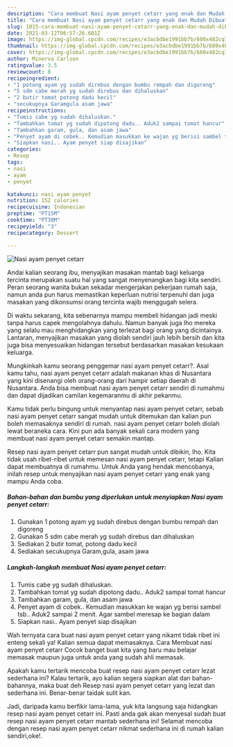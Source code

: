```yaml
---
description: "Cara membuat Nasi ayam penyet cetarr yang enak dan Mudah Dibuat"
title: "Cara membuat Nasi ayam penyet cetarr yang enak dan Mudah Dibuat"
slug: 1015-cara-membuat-nasi-ayam-penyet-cetarr-yang-enak-dan-mudah-dibuat
date: 2021-03-12T06:57:26.601Z
image: https://img-global.cpcdn.com/recipes/e3acbdbe1991bb7b/680x482cq70/nasi-ayam-penyet-cetarr-foto-resep-utama.jpg
thumbnail: https://img-global.cpcdn.com/recipes/e3acbdbe1991bb7b/680x482cq70/nasi-ayam-penyet-cetarr-foto-resep-utama.jpg
cover: https://img-global.cpcdn.com/recipes/e3acbdbe1991bb7b/680x482cq70/nasi-ayam-penyet-cetarr-foto-resep-utama.jpg
author: Minerva Carlson
ratingvalue: 3.5
reviewcount: 8
recipeingredient:
- "1 potong ayam yg sudah direbus dengan bumbu rempah dan digoreng"
- "5 sdm cabe merah yg sudah direbus dan dihaluskan"
- "2 butir tomat potong dadu kecil"
- "secukupnya Garamgula asam jawa"
recipeinstructions:
- "Tumis cabe yg sudah dihaluskan."
- "Tambahkan tomat yg sudah dipotong dadu.. Aduk2 sampai tomat hancur"
- "Tambahkan garam, gula, dan asam jawa"
- "Penyet ayam di cobek.. Kemudian masukkan ke wajan yg berisi sambel tsb.. Aduk2 sampai 2 menit. Agar sambel meresap ke bagian dalam"
- "Siapkan nasi.. Ayam penyet siap disajikan"
categories:
- Resep
tags:
- nasi
- ayam
- penyet

katakunci: nasi ayam penyet 
nutrition: 152 calories
recipecuisine: Indonesian
preptime: "PT15M"
cooktime: "PT30M"
recipeyield: "3"
recipecategory: Dessert

---
```



![Nasi ayam penyet cetarr](https://img-global.cpcdn.com/recipes/e3acbdbe1991bb7b/680x482cq70/nasi-ayam-penyet-cetarr-foto-resep-utama.jpg)

Andai kalian seorang ibu, menyajikan masakan mantab bagi keluarga tercinta merupakan suatu hal yang sangat menyenangkan bagi kita sendiri. Peran seorang  wanita bukan sekadar mengerjakan pekerjaan rumah saja, namun anda pun harus memastikan keperluan nutrisi terpenuhi dan juga masakan yang dikonsumsi orang tercinta wajib menggugah selera.

Di waktu  sekarang, kita sebenarnya mampu membeli hidangan jadi meski tanpa harus capek mengolahnya dahulu. Namun banyak juga lho mereka yang selalu mau menghidangkan yang terlezat bagi orang yang dicintainya. Lantaran, menyajikan masakan yang diolah sendiri jauh lebih bersih dan kita juga bisa menyesuaikan hidangan tersebut berdasarkan masakan kesukaan keluarga. 



Mungkinkah kamu seorang penggemar nasi ayam penyet cetarr?. Asal kamu tahu, nasi ayam penyet cetarr adalah makanan khas di Nusantara yang kini disenangi oleh orang-orang dari hampir setiap daerah di Nusantara. Anda bisa membuat nasi ayam penyet cetarr sendiri di rumahmu dan dapat dijadikan camilan kegemaranmu di akhir pekanmu.

Kamu tidak perlu bingung untuk menyantap nasi ayam penyet cetarr, sebab nasi ayam penyet cetarr sangat mudah untuk ditemukan dan kalian pun boleh memasaknya sendiri di rumah. nasi ayam penyet cetarr boleh diolah lewat beraneka cara. Kini pun ada banyak sekali cara modern yang membuat nasi ayam penyet cetarr semakin mantap.

Resep nasi ayam penyet cetarr pun sangat mudah untuk dibikin, lho. Kita tidak usah ribet-ribet untuk memesan nasi ayam penyet cetarr, tetapi Kalian dapat membuatnya di rumahmu. Untuk Anda yang hendak mencobanya, inilah resep untuk menyajikan nasi ayam penyet cetarr yang enak yang mampu Anda coba.

<!--inarticleads1-->

##### Bahan-bahan dan bumbu yang diperlukan untuk menyiapkan Nasi ayam penyet cetarr:

1. Gunakan 1 potong ayam yg sudah direbus dengan bumbu rempah dan digoreng
1. Gunakan 5 sdm cabe merah yg sudah direbus dan dihaluskan
1. Sediakan 2 butir tomat, potong dadu kecil
1. Sediakan secukupnya Garam,gula, asam jawa




<!--inarticleads2-->

##### Langkah-langkah membuat Nasi ayam penyet cetarr:

1. Tumis cabe yg sudah dihaluskan.
1. Tambahkan tomat yg sudah dipotong dadu.. Aduk2 sampai tomat hancur
1. Tambahkan garam, gula, dan asam jawa
1. Penyet ayam di cobek.. Kemudian masukkan ke wajan yg berisi sambel tsb.. Aduk2 sampai 2 menit. Agar sambel meresap ke bagian dalam
1. Siapkan nasi.. Ayam penyet siap disajikan




Wah ternyata cara buat nasi ayam penyet cetarr yang nikamt tidak ribet ini enteng sekali ya! Kalian semua dapat memasaknya. Cara Membuat nasi ayam penyet cetarr Cocok banget buat kita yang baru mau belajar memasak maupun juga untuk anda yang sudah ahli memasak.

Apakah kamu tertarik mencoba buat resep nasi ayam penyet cetarr lezat sederhana ini? Kalau tertarik, ayo kalian segera siapkan alat dan bahan-bahannya, maka buat deh Resep nasi ayam penyet cetarr yang lezat dan sederhana ini. Benar-benar taidak sulit kan. 

Jadi, daripada kamu berfikir lama-lama, yuk kita langsung saja hidangkan resep nasi ayam penyet cetarr ini. Pasti anda gak akan menyesal sudah buat resep nasi ayam penyet cetarr mantab sederhana ini! Selamat mencoba dengan resep nasi ayam penyet cetarr nikmat sederhana ini di rumah kalian sendiri,oke!.

